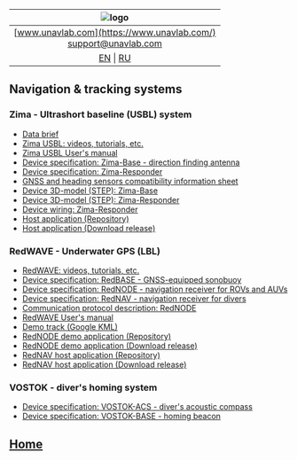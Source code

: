 
| ![logo](https://ucnl.github.io/documentation/sm_logo.png) |
| :---: |
| [www.unavlab.com](https://www.unavlab.com/) <br/> [support@unavlab.com](mailto:support@unavlab.com) |
| [EN](navigation_and_tracking_systems_en.md) \| [RU](navigation_and_tracking_systems_ru.md) |

## Navigation & tracking systems
### Zima - Ultrashort baseline (USBL) system
* [Data brief](/Docs/EN/Zima/Zima_DataBrief_en.pdf)
* [Zima USBL: videos, tutorials, etc.](/documentation/EN/Zima/media)
* [Zima USBL User's manual](/Docs/EN/Zima/ZIMA_USBL_Deployment_maintenance_en.pdf)
* [Device specification: Zima-Base - direction finding antenna](/Docs/EN/Zima/ZimaBase_Specification_en.pdf)
* [Device specification: Zima-Responder](/Docs/EN/Zima/Zima-R_Specification_en.pdf)
* [GNSS and heading sensors compatibility information sheet](/Docs/EN/Zima/GNSS_and_heading_system_compatibility_en.pdf)
* [Device 3D-model (STEP): Zima-Base](/Docs/EN/Zima/Zima_Base_3D.step)
* [Device 3D-model (STEP): Zima-Responder](/Docs/EN/Zima/ZIMA_Responder_3D.step)
* [Device wiring: Zima-Responder](/Docs/EN/Zima/Zima-R_drawings_wiring.pdf)
* [Host application (Repository)](https://github.com/ucnl/ZHost)
* [Host application (Download release)](https://api.github.com/repos/ucnl/ZHost/zipball)


### RedWAVE - Underwater GPS (LBL)
* [RedWAVE: videos, tutorials, etc.](/documentation/EN/RedWAVE/media)
* [Device specification: RedBASE - GNSS-equipped sonobuoy](/documentation/EN/RedWAVE/RedBASE_Specification_en.md)
* [Device specification: RedNODE - navigation receiver for ROVs and AUVs](/documentation/EN/RedWAVE/RedNODE_Specification_en.md)
* [Device specification: RedNAV - navigation receiver for divers](/documentation/EN/RedWAVE/RedNAV_Specification_en.md)
* [Communication protocol description: RedNODE](/Docs/EN/RedWAVE/RedNODE_Protocol_specification.pdf)
* [RedWAVE User's manual](/Docs/EN/RedWAVE/RedWAVE_LBL_Deployment_maintenance_RedNAV_en.pdf)
* [Demo track (Google KML)](/Docs/RU/RedWAVE/rednode_track_18042019.kml)
* [RedNODE demo application (Repository)](https://github.com/ucnl/RedNodeHost)
* [RedNODE demo application (Download release)](https://api.github.com/repos/ucnl/RedNodeHost/zipball)
* [RedNAV host application (Repository)](https://github.com/ucnl/RedNavHost)
* [RedNAV host application (Download release)](https://api.github.com/repos/ucnl/RedNavHost/zipball)


### VOSTOK - diver's homing system
* [Device specification: VOSTOK-ACS - diver's acoustic compass](/Docs/EN/Vostok/Vostok-ACS_Specification_en.pdf)
* [Device specification: VOSTOK-BASE - homing beacon](/Docs/EN/Vostok/Vostok-BASE_Specification_en.pdf)

## [Home](README.md)
